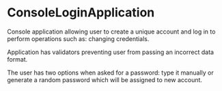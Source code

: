 # ConsoleLoginApplication

Console application allowing user to create a unique account and log in to perform operations such as: changing credentials.

Application has validators preventing user from passing an incorrect data format.

The user has two options when asked for a password: type it manually or generate a random password which will be assigned to new account. 
